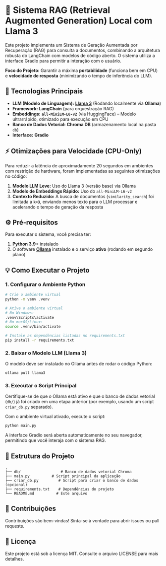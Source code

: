 # 🦜 Sistema RAG (Retrieval Augmented Generation) Local com Llama 3

Este projeto implementa um Sistema de Geração Aumentada por Recuperação (RAG) para consulta a documentos, combinando a arquitetura robusta do LangChain com modelos de código aberto. O sistema utiliza a interface Gradio para permitir a interação com o usuário.

**Foco do Projeto:** Garantir a máxima **portabilidade** (funciona bem em CPU) e **velocidade de resposta** (minimizando o tempo de inferência do LLM).

## 🚀 Tecnologias Principais

* **LLM (Modelo de Linguagem):** [**Llama 3**](https://ollama.com/library/llama3) (Rodando localmente via **Ollama**)
* **Framework:** **LangChain** (para orquestração RAG)
* **Embeddings:** **`all-MiniLM-L6-v2`** (via HuggingFace) – Modelo ultrarrápido, otimizado para execução em CPU
* **Banco de Dados Vetorial:** **Chroma DB** (armazenamento local na pasta `db`)
* **Interface:** **Gradio**

## ⚡ Otimizações para Velocidade (CPU-Only)

Para reduzir a latência de aproximadamente 20 segundos em ambientes com restrição de hardware, foram implementadas as seguintes otimizações no código:

1. **Modelo LLM Leve:** Uso do Llama 3 (versão base) via Ollama
2. **Modelo de Embeddings Rápido:** Uso do `all-MiniLM-L6-v2`
3. **Contexto Reduzido:** A busca de documentos (`similarity_search`) foi limitada a **`k=3`**, enviando menos texto para o LLM processar e acelerando o tempo de geração da resposta

## ⚙️ Pré-requisitos

Para executar o sistema, você precisa ter:

1. **Python 3.9+** instalado
2. O software **[Ollama](https://ollama.com/)** instalado e o serviço **ativo** (rodando em segundo plano)

## 💡 Como Executar o Projeto

### 1. Configurar o Ambiente Python
```bash
# Crie o ambiente virtual
python -m venv .venv

# Ative o ambiente virtual
# No Windows:
.venv\Scripts\activate
# No macOS/Linux:
source .venv/bin/activate

# Instale as dependências listadas no requirements.txt
pip install -r requirements.txt
```

### 2. Baixar o Modelo LLM (Llama 3)

O modelo deve ser instalado no Ollama antes de rodar o código Python:
```bash
ollama pull llama3
```

### 3. Executar o Script Principal

Certifique-se de que o Ollama está ativo e que o banco de dados vetorial (`db/`) já foi criado em uma etapa anterior (por exemplo, usando um script `criar_db.py` separado).

Com o ambiente virtual ativado, execute o script:
```bash
python main.py
```


A interface Gradio será aberta automaticamente no seu navegador, permitindo que você interaja com o sistema RAG.

## 📁 Estrutura do Projeto
```
.
├── db/                  # Banco de dados vetorial Chroma
├── main.py          # Script principal da aplicação
├── criar_db.py         # Script para criar o banco de dados (opcional)
├── requirements.txt    # Dependências do projeto
└── README.md          # Este arquivo
```

## 🤝 Contribuições

Contribuições são bem-vindas! Sinta-se à vontade para abrir issues ou pull requests.

## 📄 Licença

Este projeto está sob a licença MIT. Consulte o arquivo LICENSE para mais detalhes.
